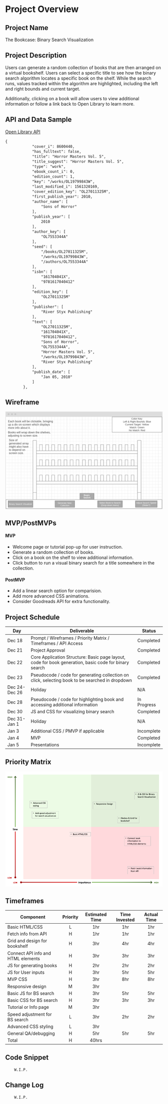# Project Overview

## Project Name

The Bookcase: Binary Search Visualization

## Project Description

Users can generate a random collection of books that are then arranged on a virtual bookshelf. Users can select a specific title to see how the binary search algorithm locates a specific book on the shelf. While the search runs, values tracked within the algorithm are highlighted, including the left and right bounds and current target.

Additionally, clicking on a book will allow users to view additional information or follow a link back to Open Library to learn more.

## API and Data Sample

[Open Library API](https://openlibrary.org/developers/api)

```
{
            "cover_i": 8600440,
            "has_fulltext": false,
            "title": "Horror Masters Vol. 5",
            "title_suggest": "Horror Masters Vol. 5",
            "type": "work",
            "ebook_count_i": 0,
            "edition_count": 1,
            "key": "/works/OL19799843W",
            "last_modified_i": 1561320169,
            "cover_edition_key": "OL27011325M",
            "first_publish_year": 2010,
            "author_name": [
                "Sons of Horror"
            ],
            "publish_year": [
                2010
            ],
            "author_key": [
                "OL7553344A"
            ],
            "seed": [
                "/books/OL27011325M",
                "/works/OL19799843W",
                "/authors/OL7553344A"
            ],
            "isbn": [
                "161704041X",
                "9781617040412"
            ],
            "edition_key": [
                "OL27011325M"
            ],
            "publisher": [
                "River Styx Publishing"
            ],
            "text": [
                "OL27011325M",
                "161704041X",
                "9781617040412",
                "Sons of Horror",
                "OL7553344A",
                "Horror Masters Vol. 5",
                "/works/OL19799843W",
                "River Styx Publishing"
            ],
            "publish_date": [
                "Jan 05, 2010"
            ]
        },
```

## Wireframe

![Wireframe](./assets/WireframeDec12.png)

## MVP/PostMVPs

#### MVP 

- Welcome page or tutorial pop-up for user instruction.
- Generate a random collection of books.
- Click on a book on the shelf to view additional information.
- Click button to run a visual binary search for a title somewhere in the collection.

#### PostMVP  

- Add a linear search option for comparision.
- Add more advanced CSS animations.
- Consider Goodreads API for extra functionality. 

## Project Schedule

|  Day | Deliverable | Status
|---|---| ---|
|Dec 18| Prompt / Wireframes / Priority Matrix / Timeframes / API Access | Completed
|Dec 21| Project Approval | Completed
|Dec 22| Core Application Structure: Basic page layout, code for book generation, basic code for binary search | Completed
|Dec 23| Pseudocode / code for generating collection on click, selecting book to be searched in dropdown| Completed
|Dec 24- Dec 26| Holiday| N/A
|Dec 28| Pseudocode / code for highlighting book and accessing additional information | In Progress
|Dec 30| JS and CSS for visualizing binary search | Completed
|Dec 31- Jan 1| Holiday | N/A
|Jan 3| Additional CSS / PMVP if applicable | Incomplete
|Jan 4| MVP | Completed
|Jan 5| Presentations | Incomplete

## Priority Matrix

![Priority Matrix](./assets/priority-matrix.png)

## Timeframes

| Component | Priority | Estimated Time | Time Invested | Actual Time |
| --- | :---: |  :---: | :---: | :---: |
| Basic HTML/CSS| L | 1hr| 1hr | 1hr |
| Fetch info from API | H | 1hr| 1hr | 1hr  |
| Grid and design for bookshelf | H | 3hr| 4hr | 4hr |
| Connect API info and HTML elements| H | 3hr| 3hr | 3hr |
| JS for generating books | H | 2hr| 2hr | 2hr |
| JS for User inputs | H | 3hr| 5hr | 5hr |
| MVP CSS | H | 3hr| 8hr | 8hr |
| Responsive design | M | 3hr|  |  |
| Basic JS for BS search| H | 3hr| 5hr |  5hr|
| Basic CSS for BS search| H | 3hr| 3hr | 3hr |
| Tutorial or Info page| M | 3hr|  |  |
| Speed adjustment for BS search| L | 3hr| 2hr | 2hr |
| Advanced CSS styling| L | 3hr|  |  |
| General QA/debugging | H | 5hr| 5hr | 5hr |
| Total | H | 40hrs |  |  |

## Code Snippet
```
	W.I.P.
```
## Change Log
```
	W.I.P.
```
